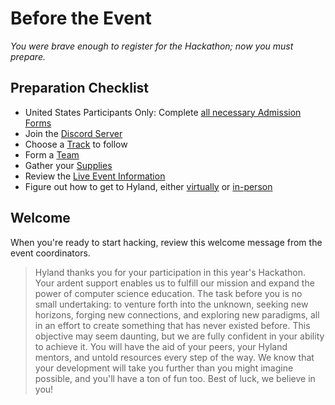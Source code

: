 # Before the Event
_You were brave enough to register for the Hackathon; now you must prepare._

## Preparation Checklist
- United States Participants Only: Complete [all necessary Admission Forms](Forms.md)
- Join the [Discord Server](https://discord.gg/ah6678uzWA)
- Choose a [Track](../Tracks.md) to follow
- Form a [Team](TeamFormation.md)
- Gather your [Supplies](WhatToBring.md)
- Review the [Live Event Information](../DuringTheEvent/StudentDesc.md)
- Figure out how to get to Hyland, either [virtually](../ZoomInformation.md) or [in-person](../GettingToHyland.md)

## Welcome
When you're ready to start hacking, review this welcome message from the event coordinators.

>Hyland thanks you for your participation in this year's Hackathon. Your ardent support enables us to fulfill our mission and expand the power of computer science education. The task before you is no small undertaking: to venture forth into the unknown, seeking new horizons, forging new connections, and exploring new paradigms, all in an effort to create something that has never existed before. This objective may seem daunting, but we are fully confident in your ability to achieve it. You will have the aid of your peers, your Hyland mentors, and untold resources every step of the way. We know that your development will take you further than you might imagine possible, and you'll have a ton of fun too. Best of luck, we believe in you!
